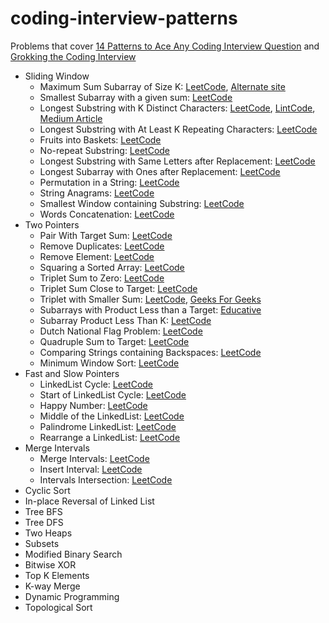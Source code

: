 # coding-interview-patterns

Problems that cover [14 Patterns to Ace Any Coding Interview Question](https://hackernoon.com/14-patterns-to-ace-any-coding-interview-question-c5bb3357f6ed) and [Grokking the Coding Interview](https://www.educative.io/courses/grokking-the-coding-interview)

- Sliding Window
  - Maximum Sum Subarray of Size K: [LeetCode](https://leetcode.com/problems/maximum-size-subarray-sum-equals-k/), [Alternate site](https://leetcode.ca/all/325.html)
  - Smallest Subarray with a given sum: [LeetCode](https://leetcode.com/problems/minimum-size-subarray-sum/)
  - Longest Substring with K Distinct Characters: [LeetCode](https://leetcode.com/problems/longest-substring-with-at-most-k-distinct-characters/), [LintCode](https://www.lintcode.com/problem/386/), [Medium Article](https://sunjetliu.medium.com/longest-substring-with-k-distinct-characters-6689840f8c75)
  - Longest Substring with At Least K Repeating Characters: [LeetCode](https://leetcode.com/problems/longest-substring-with-at-least-k-repeating-characters/)
  - Fruits into Baskets: [LeetCode](https://leetcode.com/problems/fruit-into-baskets/)
  - No-repeat Substring: [LeetCode](https://leetcode.com/problems/longest-substring-without-repeating-characters/)
  - Longest Substring with Same Letters after Replacement: [LeetCode](https://leetcode.com/problems/longest-repeating-character-replacement/)
  - Longest Subarray with Ones after Replacement: [LeetCode](https://leetcode.com/problems/max-consecutive-ones-iii/)
  - Permutation in a String: [LeetCode](https://leetcode.com/problems/permutation-in-string/)
  - String Anagrams: [LeetCode](https://leetcode.com/problems/find-all-anagrams-in-a-string/)
  - Smallest Window containing Substring: [LeetCode](https://leetcode.com/problems/minimum-window-substring/)
  - Words Concatenation: [LeetCode](https://leetcode.com/problems/substring-with-concatenation-of-all-words/)
- Two Pointers
  - Pair With Target Sum: [LeetCode](https://leetcode.com/problems/two-sum-ii-input-array-is-sorted/)
  - Remove Duplicates: [LeetCode](https://leetcode.com/problems/remove-duplicates-from-sorted-array/)
  - Remove Element: [LeetCode](https://leetcode.com/problems/remove-element/)
  - Squaring a Sorted Array: [LeetCode](https://leetcode.com/problems/squares-of-a-sorted-array/)
  - Triplet Sum to Zero: [LeetCode](https://leetcode.com/problems/3sum/)
  - Triplet Sum Close to Target: [LeetCode](https://leetcode.com/problems/3sum-closest/)
  - Triplet with Smaller Sum: [LeetCode](https://leetcode.com/problems/3sum-smaller/), [Geeks For Geeks](https://www.geeksforgeeks.org/count-triplets-with-sum-smaller-that-a-given-value/)
  - Subarrays with Product Less than a Target: [Educative](https://www.educative.io/courses/grokking-the-coding-interview/RMV1GV1yPYz)
  - Subarray Product Less Than K: [LeetCode](https://leetcode.com/problems/subarray-product-less-than-k/)
  - Dutch National Flag Problem: [LeetCode](https://leetcode.com/problems/sort-colors/)
  - Quadruple Sum to Target: [LeetCode](https://leetcode.com/problems/4sum/)
  - Comparing Strings containing Backspaces: [LeetCode](https://leetcode.com/problems/backspace-string-compare/)
  - Minimum Window Sort: [LeetCode](https://leetcode.com/problems/shortest-unsorted-continuous-subarray/)
- Fast and Slow Pointers
  - LinkedList Cycle: [LeetCode](https://leetcode.com/problems/linked-list-cycle/)
  - Start of LinkedList Cycle: [LeetCode](https://leetcode.com/problems/linked-list-cycle-ii/)
  - Happy Number: [LeetCode](https://leetcode.com/problems/happy-number/)
  - Middle of the LinkedList: [LeetCode](https://leetcode.com/problems/middle-of-the-linked-list/)
  - Palindrome LinkedList: [LeetCode](https://leetcode.com/problems/palindrome-linked-list/)
  - Rearrange a LinkedList: [LeetCode](https://leetcode.com/problems/reorder-list/)
- Merge Intervals
  - Merge Intervals: [LeetCode](https://leetcode.com/problems/merge-intervals/)
  - Insert Interval: [LeetCode](https://leetcode.com/problems/insert-interval/)
  - Intervals Intersection: [LeetCode](https://leetcode.com/problems/interval-list-intersections/)
- Cyclic Sort
- In-place Reversal of Linked List
- Tree BFS
- Tree DFS
- Two Heaps
- Subsets
- Modified Binary Search
- Bitwise XOR
- Top K Elements
- K-way Merge
- Dynamic Programming
- Topological Sort
